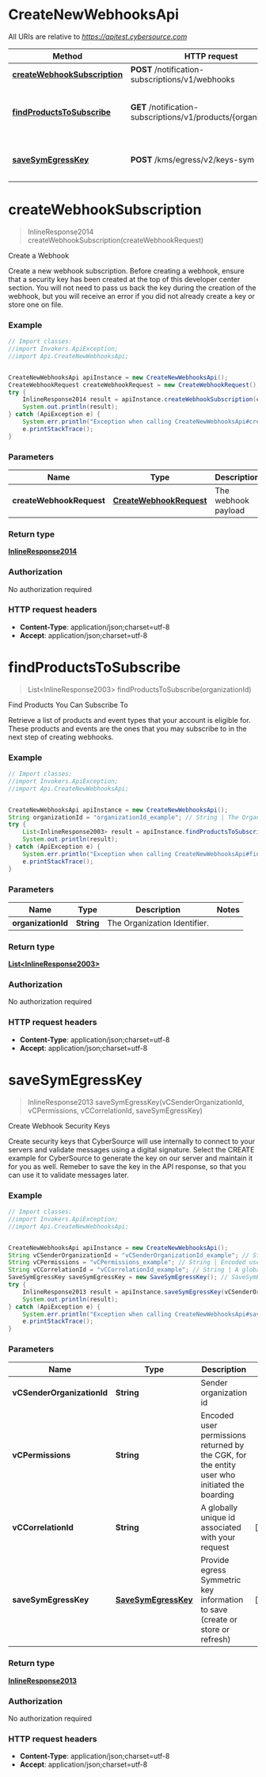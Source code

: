 # CreateNewWebhooksApi

All URIs are relative to *https://apitest.cybersource.com*

Method | HTTP request | Description
------------- | ------------- | -------------
[**createWebhookSubscription**](CreateNewWebhooksApi.md#createWebhookSubscription) | **POST** /notification-subscriptions/v1/webhooks | Create a Webhook
[**findProductsToSubscribe**](CreateNewWebhooksApi.md#findProductsToSubscribe) | **GET** /notification-subscriptions/v1/products/{organizationId} | Find Products You Can Subscribe To
[**saveSymEgressKey**](CreateNewWebhooksApi.md#saveSymEgressKey) | **POST** /kms/egress/v2/keys-sym | Create Webhook Security Keys


<a name="createWebhookSubscription"></a>
# **createWebhookSubscription**
> InlineResponse2014 createWebhookSubscription(createWebhookRequest)

Create a Webhook

Create a new webhook subscription. Before creating a webhook, ensure that a security key has been created at the top of this developer center section. You will not need to pass us back the key during the creation of the webhook, but you will receive an error if you did not already create a key or store one on file. 

### Example
```java
// Import classes:
//import Invokers.ApiException;
//import Api.CreateNewWebhooksApi;


CreateNewWebhooksApi apiInstance = new CreateNewWebhooksApi();
CreateWebhookRequest createWebhookRequest = new CreateWebhookRequest(); // CreateWebhookRequest | The webhook payload
try {
    InlineResponse2014 result = apiInstance.createWebhookSubscription(createWebhookRequest);
    System.out.println(result);
} catch (ApiException e) {
    System.err.println("Exception when calling CreateNewWebhooksApi#createWebhookSubscription");
    e.printStackTrace();
}
```

### Parameters

Name | Type | Description  | Notes
------------- | ------------- | ------------- | -------------
 **createWebhookRequest** | [**CreateWebhookRequest**](CreateWebhookRequest.md)| The webhook payload | [optional]

### Return type

[**InlineResponse2014**](InlineResponse2014.md)

### Authorization

No authorization required

### HTTP request headers

 - **Content-Type**: application/json;charset=utf-8
 - **Accept**: application/json;charset=utf-8

<a name="findProductsToSubscribe"></a>
# **findProductsToSubscribe**
> List&lt;InlineResponse2003&gt; findProductsToSubscribe(organizationId)

Find Products You Can Subscribe To

Retrieve a list of products and event types that your account is eligible for. These products and events are the ones that you may subscribe to in the next step of creating webhooks.

### Example
```java
// Import classes:
//import Invokers.ApiException;
//import Api.CreateNewWebhooksApi;


CreateNewWebhooksApi apiInstance = new CreateNewWebhooksApi();
String organizationId = "organizationId_example"; // String | The Organization Identifier.
try {
    List<InlineResponse2003> result = apiInstance.findProductsToSubscribe(organizationId);
    System.out.println(result);
} catch (ApiException e) {
    System.err.println("Exception when calling CreateNewWebhooksApi#findProductsToSubscribe");
    e.printStackTrace();
}
```

### Parameters

Name | Type | Description  | Notes
------------- | ------------- | ------------- | -------------
 **organizationId** | **String**| The Organization Identifier. |

### Return type

[**List&lt;InlineResponse2003&gt;**](InlineResponse2003.md)

### Authorization

No authorization required

### HTTP request headers

 - **Content-Type**: application/json;charset=utf-8
 - **Accept**: application/json;charset=utf-8

<a name="saveSymEgressKey"></a>
# **saveSymEgressKey**
> InlineResponse2013 saveSymEgressKey(vCSenderOrganizationId, vCPermissions, vCCorrelationId, saveSymEgressKey)

Create Webhook Security Keys

Create security keys that CyberSource will use internally to connect to your servers and validate messages using a digital signature.  Select the CREATE example for CyberSource to generate the key on our server and maintain it for you as well. Remeber to save the key in the API response, so that you can use it to validate messages later. 

### Example
```java
// Import classes:
//import Invokers.ApiException;
//import Api.CreateNewWebhooksApi;


CreateNewWebhooksApi apiInstance = new CreateNewWebhooksApi();
String vCSenderOrganizationId = "vCSenderOrganizationId_example"; // String | Sender organization id
String vCPermissions = "vCPermissions_example"; // String | Encoded user permissions returned by the CGK, for the entity user who initiated the boarding
String vCCorrelationId = "vCCorrelationId_example"; // String | A globally unique id associated with your request
SaveSymEgressKey saveSymEgressKey = new SaveSymEgressKey(); // SaveSymEgressKey | Provide egress Symmetric key information to save (create or store or refresh)
try {
    InlineResponse2013 result = apiInstance.saveSymEgressKey(vCSenderOrganizationId, vCPermissions, vCCorrelationId, saveSymEgressKey);
    System.out.println(result);
} catch (ApiException e) {
    System.err.println("Exception when calling CreateNewWebhooksApi#saveSymEgressKey");
    e.printStackTrace();
}
```

### Parameters

Name | Type | Description  | Notes
------------- | ------------- | ------------- | -------------
 **vCSenderOrganizationId** | **String**| Sender organization id |
 **vCPermissions** | **String**| Encoded user permissions returned by the CGK, for the entity user who initiated the boarding |
 **vCCorrelationId** | **String**| A globally unique id associated with your request | [optional]
 **saveSymEgressKey** | [**SaveSymEgressKey**](SaveSymEgressKey.md)| Provide egress Symmetric key information to save (create or store or refresh) | [optional]

### Return type

[**InlineResponse2013**](InlineResponse2013.md)

### Authorization

No authorization required

### HTTP request headers

 - **Content-Type**: application/json;charset=utf-8
 - **Accept**: application/json;charset=utf-8

